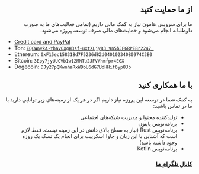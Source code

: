 <div dir="rtl" markdown="1">

## از ما حمایت کنید

ما برای سرویس هامون نیاز به کمک مالی داریم (تمامی فعالیت‌های ما به صورت داوطلبانه انجام می‌شود و حمایت‌های مالی صرف توسعه پروژه می‌شود.
</div>

  - [Credit card and PayPal](https://opencollective.com/hiddify/contribute/backer-50556/checkout?interval=month&amount=25)
  - Ton: [`EQCWnykA-YhavOXgH3sf-uxtXLjy83_9n5bJPGRPE8r2247_`](https://tonwhales.com/explorer/address/UQBcMO1OFsfEMZL3PfJpGGVjOan0Dz-eaBdqSaaWicazYT2b)
  - Ethereum: `0xF15ec158318d7F5236d82d040102340B0974C3E0`
  - Bitcoin: `3Epy7jyUUCVb1w12MNTu2JFVVhmfpr4EGX`
  - Dogecoin: `DJy27pQKwnhaRxWDbU6dG7UdHHif6yp8Jb`



<div dir="rtl" markdown="1">

## با ما همکاری کنید
به کمک شما در توسعه این پروژه نیاز داریم
اگر در هر یک از زمینه‌های زیر توانایی دارید با ما در تماس باشید:

* تولید‌کننده محتوا و مدیریت شبکه‌های اجتماعی
* برنامه‌نویس پایتون
* برنامه‌نویس Rust (نیاز به سطح بالای دانش در این زمینه نیست. فقط لازم است که آشنایی با این زبان و جاوا اسکریپت برای انجام یک تسک یک روزه وجود داشته باشد)
* برنامه‌نویس Kotlin


### [کانال تلگرام ما ](https://t.me/hiddify)
</div>